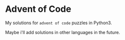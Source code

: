 # Advent of Code

My solutions for `advent of code` puzzles in Python3.

Maybe i'll add solutions in other languages in the future.
